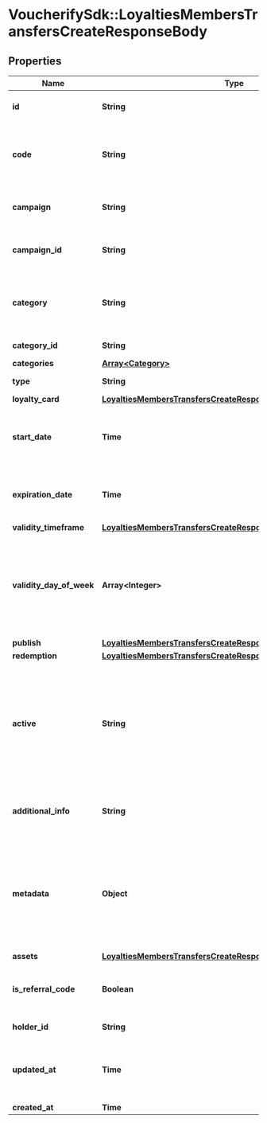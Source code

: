 # VoucherifySdk::LoyaltiesMembersTransfersCreateResponseBody

## Properties

| Name | Type | Description | Notes |
| ---- | ---- | ----------- | ----- |
| **id** | **String** | Assigned by the Voucherify API, identifies the voucher. |  |
| **code** | **String** | A code that identifies a voucher. Pattern can use all letters of the English alphabet, Arabic numerals, and special characters. |  |
| **campaign** | **String** | A unique campaign name, identifies the voucher&#39;s parent campaign. | [optional] |
| **campaign_id** | **String** | Assigned by the Voucherify API, identifies the voucher&#39;s parent campaign. | [optional] |
| **category** | **String** | Tag defining the category that this voucher belongs to. Useful when listing vouchers using the List Vouchers endpoint. |  |
| **category_id** | **String** | Unique category ID assigned by Voucherify. |  |
| **categories** | [**Array&lt;Category&gt;**](Category.md) |  | [optional] |
| **type** | **String** | Defines the type of the voucher. | [default to &#39;LOYALTY_CARD&#39;] |
| **loyalty_card** | [**LoyaltiesMembersTransfersCreateResponseBodyLoyaltyCard**](LoyaltiesMembersTransfersCreateResponseBodyLoyaltyCard.md) |  |  |
| **start_date** | **Time** | Activation timestamp defines when the code starts to be active in ISO 8601 format. Voucher is inactive before this date. |  |
| **expiration_date** | **Time** | Expiration timestamp defines when the code expires in ISO 8601 format. Voucher is inactive after this date. |  |
| **validity_timeframe** | [**LoyaltiesMembersTransfersCreateResponseBodyValidityTimeframe**](LoyaltiesMembersTransfersCreateResponseBodyValidityTimeframe.md) |  |  |
| **validity_day_of_week** | **Array&lt;Integer&gt;** | Integer array corresponding to the particular days of the week in which the voucher is valid.  - &#x60;0&#x60; Sunday - &#x60;1&#x60; Monday - &#x60;2&#x60; Tuesday - &#x60;3&#x60; Wednesday - &#x60;4&#x60; Thursday - &#x60;5&#x60; Friday - &#x60;6&#x60; Saturday |  |
| **publish** | [**LoyaltiesMembersTransfersCreateResponseBodyPublish**](LoyaltiesMembersTransfersCreateResponseBodyPublish.md) |  | [optional] |
| **redemption** | [**LoyaltiesMembersTransfersCreateResponseBodyRedemption**](LoyaltiesMembersTransfersCreateResponseBodyRedemption.md) |  | [optional] |
| **active** | **String** | A flag to toggle the voucher on or off. You can disable a voucher even though it&#39;s within the active period defined by the start_date and expiration_date.  - &#x60;true&#x60; indicates an active voucher - &#x60;false&#x60; indicates an inactive voucher |  |
| **additional_info** | **String** | An optional field to keep any extra textual information about the code such as a code description and details. |  |
| **metadata** | **Object** | The metadata object stores all custom attributes assigned to the code. A set of key/value pairs that you can attach to a voucher object. It can be useful for storing additional information about the voucher in a structured format. |  |
| **assets** | [**LoyaltiesMembersTransfersCreateResponseBodyAssets**](LoyaltiesMembersTransfersCreateResponseBodyAssets.md) |  | [optional] |
| **is_referral_code** | **Boolean** | Flag indicating whether this voucher is a referral code; &#x60;true&#x60; for campaign type &#x60;REFERRAL_PROGRAM&#x60;. |  |
| **holder_id** | **String** | Unique customer ID of voucher owner. | [optional] |
| **updated_at** | **Time** | Timestamp representing the date and time when the voucher was last updated in ISO 8601 format. | [optional] |
| **created_at** | **Time** |  |  |

